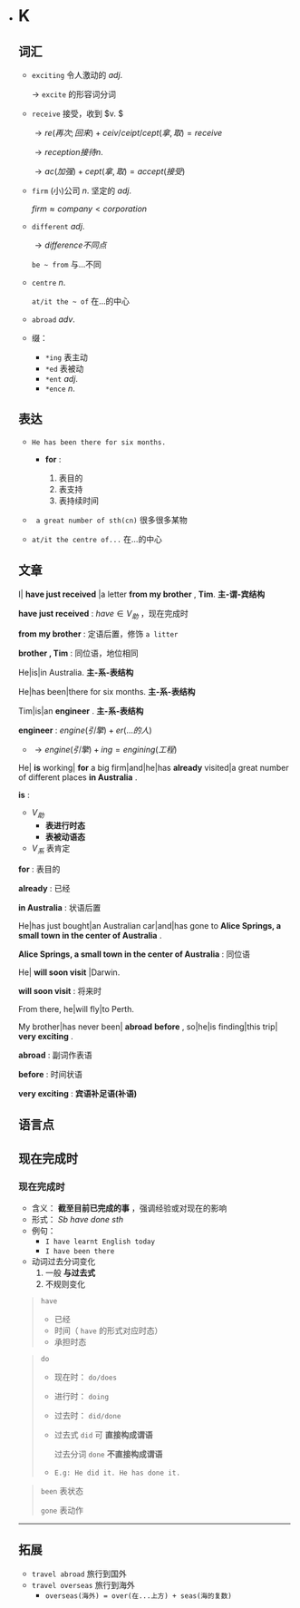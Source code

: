 - # K

  ## 词汇

  - `exciting` 令人激动的 $adj.$ 

    $\to$ `excite` 的形容词分词

  - `receive` 接受，收到 $v. $ 

    $\to re(再次;回来) + ceiv/ceipt/cept(拿,取)=receive$ 

    $\to reception接待n.$ 

    $\to ac(加强)+cept(拿,取)=accept(接受)$

  - `firm` (小)公司 $n.$ 坚定的 $adj.$ 

    $firm \approx company < corporation$

  - `different`  $adj.$ 

    $\to difference不同点$

    `be ~ from` 与...不同

  - `centre`  $n.$ 

    `at/it the ~ of` 在...的中心

  - `abroad`  $adv.$ 

  - 缀：

    -   `*ing` 表主动
    -   `*ed` 表被动
    -   `*ent` $adj.$ 
    -   `*ence`  $n.$ 

  ## 表达

  -  `He has been there for six months.` 

     - **for** : 

       1. 表目的
       2. 表支持
       3. 表持续时间

  -  ` a great number of sth(cn)` 很多很多某物

  -  `at/it the centre of...` 在...的中心

  ## 文章

  I| **have just received** |a letter **from my brother** , **Tim**. **主-谓-宾结构**

   **have just received** : $have\in V_助$ ，现在完成时

   **from my brother** : 定语后置，修饰 `a litter` 

   **brother , Tim** : 同位语，地位相同

  He|is|in Australia. **主-系-表结构** 

  He|has been|there for six months. **主-系-表结构** 

  Tim|is|an **engineer** .  **主-系-表结构** 

   **engineer** : $engine(引擎)+er(...的人)$

  -  $\to engine(引擎)+ing=engining(工程)$

  He| **is** working| **for** a big firm|and|he|has **already** visited|a great number of different places **in Australia** . 

   **is** : 

  -  $V_助$ 
     -  **表进行时态** 
     -  **表被动语态** 
  -  $V_系$ 表肯定

   **for** : 表目的

   **already** : 已经

   **in Australia** : 状语后置

  He|has just bought|an Australian car|and|has gone to **Alice Springs, a small town in the center of Australia** . 

  **Alice Springs, a small town in the center of Australia** : 同位语

  He| **will soon visit** |Darwin. 

   **will soon visit** : 将来时

  From there, he|will fly|to Perth.

  My brother|has never been| **abroad** **before** , so|he|is finding|this trip| **very exciting** .

   **abroad** : 副词作表语

   **before** : 时间状语

   **very exciting** : **宾语补足语(补语)** 

  ## 语言点

  ## 现在完成时

  ### 现在完成时

  - 含义： **截至目前已完成的事** ，强调经验或对现在的影响
  - 形式： $Sb\ have\ done\ sth$ 
  - 例句：
    -  `I have learnt English today` 
    -  `I have been there` 
  - 动词过去分词变化
    1. 一般 **与过去式** 
    2. 不规则变化

  >  `have` 
  >
  >  - 已经
  >  - 时间（ `have` 的形式对应时态）
  >  - 承担时态

  >  `do` 
  >
  >  - 现在时： `do/does` 
  >
  >  - 进行时： `doing` 
  >
  >  - 过去时： `did/done` 
  >
  >   - 过去式 `did` 可 **直接构成谓语** 
  >
  >     过去分词 `done`  **不直接构成谓语** 
  >
  >   - `E.g: He did it. He has done it.` 

  >  `been` 表状态
  >
  >  `gone` 表动作

  ---

  ## 拓展

  -  `travel abroad` 旅行到国外
  -  `travel overseas` 旅行到海外
     -  `overseas(海外) = over(在...上方) + seas(海的复数)` 